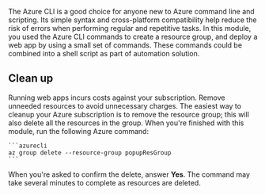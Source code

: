 The Azure CLI is a good choice for anyone new to Azure command line and scripting. Its simple syntax and cross-platform compatibility help reduce the risk of errors when performing regular and repetitive tasks. In this module, you used the Azure CLI commands to create a resource group, and deploy a web app by using a small set of commands. These commands could be combined into a shell script as part of automation solution. 

## Clean up
<!---TODO: Update for sandbox?--->

Running web apps incurs costs against your subscription. Remove unneeded resources to avoid unnecessary charges. The easiest way to cleanup your Azure subscription is to remove the resource group; this will also delete all the resources in the group. When you're finished with this module, run the following Azure command:

    ```azurecli
    az group delete --resource-group popupResGroup
    ```

When you're asked to confirm the delete, answer **Yes**. The command may take several minutes to complete as resources are deleted. 